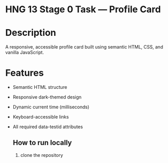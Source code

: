 # HNG 13 Stage 0 Task — Profile Card

# Description

A responsive, accessible profile card built using semantic HTML, CSS, and vanilla JavaScript.

# Features
- Semantic HTML structure
- Responsive dark-themed design
- Dynamic current time (milliseconds)
- Keyboard-accessible links
- All required data-testid attributes

  ## How to run locally
  1. clone the repository

